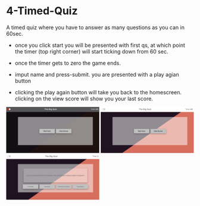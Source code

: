 # 4-Timed-Quiz

A timed quiz where you have to answer as many questions as you can in 60sec.

- once you click start you will be presented with first qs, at which point the timer (top right corner) will start ticking down from 60 sec.

- once the timer gets to zero the game ends.

- imput name and press-submit. you are presented with a play agian button

- clicking the play again button will take you back to the homescreen. clicking on the view score will show you your last score.



<img src="./Assets/Screenshot-dark-mode.png" width="250"/>
<img src="./Assets/Screenshot-light-mode.png" width="250"/>
<img src="./Assets/Screenshot-questions-page.png" width="250"/>
